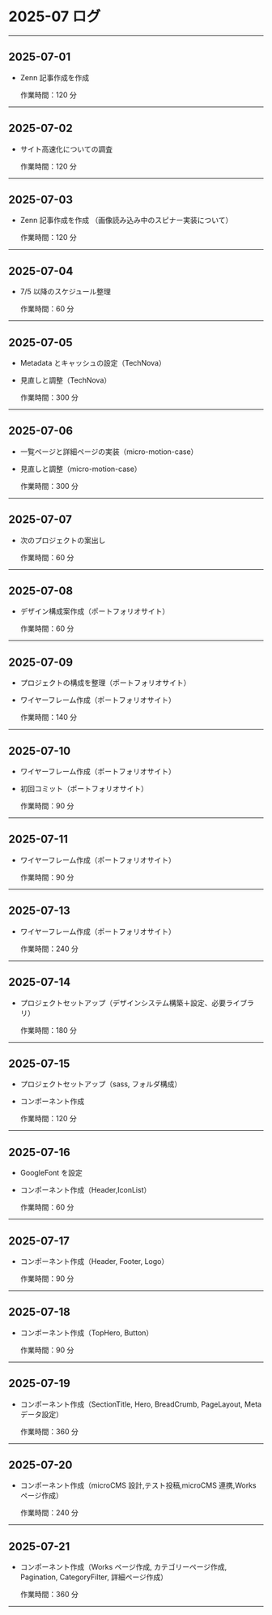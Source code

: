 # 2025-07 ログ

---

## 2025-07-01

- Zenn 記事作成を作成

  作業時間：120 分

---

## 2025-07-02

- サイト高速化についての調査

  作業時間：120 分

---

## 2025-07-03

- Zenn 記事作成を作成 （画像読み込み中のスピナー実装について）

  作業時間：120 分

---

## 2025-07-04

- 7/5 以降のスケジュール整理

  作業時間：60 分

---

## 2025-07-05

- Metadata とキャッシュの設定（TechNova）
- 見直しと調整（TechNova）

  作業時間：300 分

---

## 2025-07-06

- 一覧ページと詳細ページの実装（micro-motion-case）
- 見直しと調整（micro-motion-case）

  作業時間：300 分

---

## 2025-07-07

- 次のプロジェクトの案出し

  作業時間：60 分

---

## 2025-07-08

- デザイン構成案作成（ポートフォリオサイト）

  作業時間：60 分

---

## 2025-07-09

- プロジェクトの構成を整理（ポートフォリオサイト）
- ワイヤーフレーム作成（ポートフォリオサイト）

  作業時間：140 分

---

## 2025-07-10

- ワイヤーフレーム作成（ポートフォリオサイト）
- 初回コミット（ポートフォリオサイト）

  作業時間：90 分

---

## 2025-07-11

- ワイヤーフレーム作成（ポートフォリオサイト）

  作業時間：90 分

---

## 2025-07-13

- ワイヤーフレーム作成（ポートフォリオサイト）

  作業時間：240 分

---

## 2025-07-14

- プロジェクトセットアップ（デザインシステム構築＋設定、必要ライブラリ）

  作業時間：180 分

---

## 2025-07-15

- プロジェクトセットアップ（sass, フォルダ構成）
- コンポーネント作成

  作業時間：120 分

---

## 2025-07-16

- GoogleFont を設定
- コンポーネント作成（Header,IconList）

  作業時間：60 分

---

## 2025-07-17

- コンポーネント作成（Header, Footer, Logo）

  作業時間：90 分

---

## 2025-07-18

- コンポーネント作成（TopHero, Button）

  作業時間：90 分

---

## 2025-07-19

- コンポーネント作成（SectionTitle, Hero, BreadCrumb, PageLayout, Meta データ設定）

  作業時間：360 分

---

## 2025-07-20

- コンポーネント作成（microCMS 設計,テスト投稿,microCMS 連携,Works ページ作成）

  作業時間：240 分

---

## 2025-07-21

- コンポーネント作成（Works ページ作成, カテゴリーページ作成, Pagination, CategoryFilter, 詳細ページ作成）

  作業時間：360 分

---
